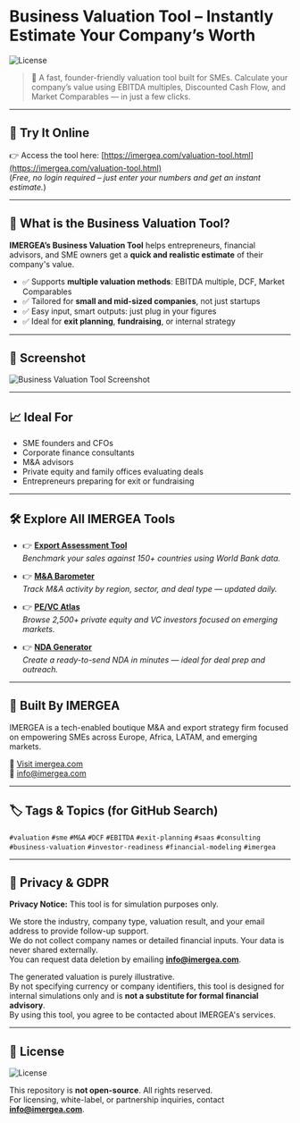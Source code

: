 # Business Valuation Tool – Instantly Estimate Your Company’s Worth

![License](https://img.shields.io/badge/license-All--Rights--Reserved-red)

> 💼 A fast, founder-friendly valuation tool built for SMEs. Calculate your company’s value using EBITDA multiples, Discounted Cash Flow, and Market Comparables — in just a few clicks.

---

## 🚀 Try It Online

👉 Access the tool here: [https://imergea.com/valuation-tool.html](https://imergea.com/valuation-tool.html)  
(*Free, no login required – just enter your numbers and get an instant estimate.*)

---

## 🔎 What is the Business Valuation Tool?

**IMERGEA’s Business Valuation Tool** helps entrepreneurs, financial advisors, and SME owners get a **quick and realistic estimate** of their company's value.

- ✅ Supports **multiple valuation methods**: EBITDA multiple, DCF, Market Comparables  
- ✅ Tailored for **small and mid-sized companies**, not just startups  
- ✅ Easy input, smart outputs: just plug in your figures  
- ✅ Ideal for **exit planning**, **fundraising**, or internal strategy

---

## 📸 Screenshot

![Business Valuation Tool Screenshot](https://imergea.com/assets/images/VALO.png)  

---

## 📈 Ideal For

- SME founders and CFOs  
- Corporate finance consultants  
- M&A advisors  
- Private equity and family offices evaluating deals  
- Entrepreneurs preparing for exit or fundraising

---

## 🛠️ Explore All IMERGEA Tools

- 👉 [**Export Assessment Tool**](https://imergea.com/export-assessment.html)  
  *Benchmark your sales against 150+ countries using World Bank data.*

- 👉 [**M&A Barometer**](https://imergea.com/ma/public/index.html)  
  *Track M&A activity by region, sector, and deal type — updated daily.*

- 👉 [**PE/VC Atlas**](https://imergea.com/atlas/atlas.html)  
  *Browse 2,500+ private equity and VC investors focused on emerging markets.*

- 👉 [**NDA Generator**](https://imergea.com/nda.html)  
  *Create a ready-to-send NDA in minutes — ideal for deal prep and outreach.*

---

## 🧠 Built By IMERGEA

IMERGEA is a tech-enabled boutique M&A and export strategy firm focused on empowering SMEs across Europe, Africa, LATAM, and emerging markets.

🔗 [Visit imergea.com](https://imergea.com)  
📩 info@imergea.com

---

## 🏷️ Tags & Topics (for GitHub Search)

`#valuation` `#sme` `#M&A` `#DCF` `#EBITDA` `#exit-planning` `#saas` `#consulting` `#business-valuation` `#investor-readiness` `#financial-modeling` `#imergea`

---

## 🔐 Privacy & GDPR

**Privacy Notice:** This tool is for simulation purposes only.

We store the industry, company type, valuation result, and your email address to provide follow-up support.  
We do not collect company names or detailed financial inputs. Your data is never shared externally.  
You can request data deletion by emailing **info@imergea.com**.

The generated valuation is purely illustrative.  
By not specifying currency or company identifiers, this tool is designed for internal simulations only and is **not a substitute for formal financial advisory**.  
By using this tool, you agree to be contacted about IMERGEA's services.

---


## 📜 License

![License](https://img.shields.io/badge/license-All--Rights--Reserved-red)

This repository is **not open-source**. All rights reserved.  
For licensing, white-label, or partnership inquiries, contact **info@imergea.com**.

